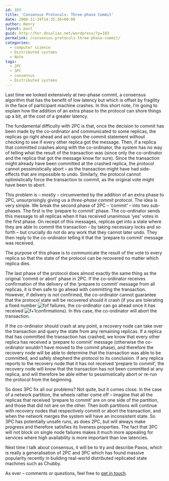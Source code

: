 ```yaml
---
id: 103
title: 'Consensus Protocols: Three-phase Commit'
date: 2008-11-29T14:35:36+00:00
author: Henry
layout: post
guid: http://hnr.dnsalias.net/wordpress/?p=103
permalink: /consensus-protocols-three-phase-commit/
categories:
  - computer science
  - Distributed systems
  - Note
tags:
  - 2PC
  - 3PC
  - consensus
  - Distributed systems
---
```

Last time we looked extensively at two-phase commit, a consensus algorithm that has the benefit of low latency but which is offset by fragility in the face of participant machine crashes. In this short note, I&#8217;m going to explain how the addition of an extra phase to the protocol can shore things up a bit, at the cost of a greater latency.

<!--more-->

The fundamental difficulty with 2PC is that, once the decision to commit has been made by the co-ordinator and communicated to some replicas, the replicas go right ahead and act upon the commit statement without checking to see if every other replica got the message. Then, if a replica that committed crashes along with the co-ordinator, the system has no way of telling what the result of the transaction was (since only the co-ordinator and the replica that got the message know for sure). Since the transaction might already have been committed at the crashed replica, the protocol cannot pessimistically abort &#8211; as the transaction might have had side-effects that are impossible to undo. Similarly, the protocol cannot optimistically force the transaction to commit, as the original vote might have been to abort.

This problem is &#8211; mostly &#8211; circumvented by the addition of an extra phase to 2PC, unsurprisingly giving us a _three-phase commit_ protocol. The idea is very simple. We break the second phase of 2PC &#8211; &#8216;commit&#8217; &#8211; into two sub-phases. The first is the &#8216;prepare to commit&#8217; phase. The co-ordinator sends this message to all replicas when it has received unanimous &#8216;yes&#8217; votes in the first phase. On receipt of this messages, replicas get into a state where they are able to commit the transaction &#8211; by taking necessary locks and so forth &#8211; but crucially do not do any work that they cannot later undo. They then reply to the co-ordinator telling it that the &#8216;prepare to commit&#8217; message was received.

The purpose of this phase is to communicate the result of the vote to every replica so that the state of the protocol can be recovered no matter which replica dies.

The last phase of the protocol does almost exactly the same thing as the original &#8216;commit or abort&#8217; phase in 2PC. If the co-ordinator receives confirmation of the delivery of the &#8216;prepare to commit&#8217; message from all replicas, it is then safe to go ahead with committing the transaction. However, if delivery is not confirmed, the co-ordinator cannot guarantee that the protocol state will be recovered should it crash (if you are tolerating a fixed number  <img src='http://s0.wp.com/latex.php?latex=f&#038;bg=ffffff&#038;fg=000000&#038;s=0' alt='f' title='f' class='latex' />of failures, the co-ordinator can go ahead once it has received  <img src='http://s0.wp.com/latex.php?latex=f%2B1&#038;bg=ffffff&#038;fg=000000&#038;s=0' alt='f+1' title='f+1' class='latex' />confirmations). In this case, the co-ordinator will abort the transaction.

If the co-ordinator should crash at any point, a recovery node can take over the transaction and query the state from any remaining replicas. If a replica that has committed the transaction has crashed, we know that every other replica has received a &#8216;prepare to commit&#8217; message (otherwise the co-ordinator wouldn&#8217;t have moved to the commit phase), and therefore the recovery node will be able to determine that the transaction was able to be committed, and safely shepherd the protocol to its conclusion. If any replica reports to the recovery node that it has not received &#8216;prepare to commit&#8217;, the recovery node will know that the transaction has not been committed at any replica, and will therefore be able either to pessimistically abort or re-run the protocol from the beginning.

So does 3PC fix all our problems? Not quite, but it comes close. In the case of a network partition, the wheels rather come off &#8211; imagine that all the replicas that received &#8216;prepare to commit&#8217; are on one side of the partition, and those that did not are on the other. Then both partitions will continue with recovery nodes that respectively commit or abort the transaction, and when the network merges the system will have an inconsistent state. So 3PC has potentially unsafe runs, as does 2PC, but will always make progress and therefore satisfies its liveness properties. The fact that 3PC will not block on single node failures makes it much more appealing for services where high availability is more important than low latencies.

Next time I talk about consensus, it will be to try and describe Paxos, which is really a generalisation of 2PC and 3PC which has found massive popularity recently in building real-world distributed replicated state machines such as Chubby.

As ever &#8211; comments or questions, feel free to [get in touch](mailto:henry.robinson@gmail.com).